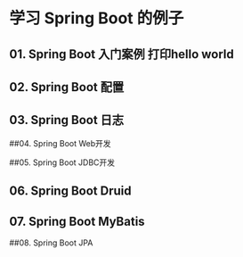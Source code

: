 # 学习 Spring Boot 的例子

## 01.  Spring Boot 入门案例 打印hello world

## 02.  Spring Boot 配置

## 03.  Spring Boot 日志

##04.  Spring Boot Web开发

##05.  Spring Boot JDBC开发

## 06.  Spring Boot Druid

## 07.  Spring Boot MyBatis

##08.  Spring Boot JPA